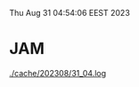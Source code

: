 Thu Aug 31 04:54:06 EEST 2023
# JAM
<a href='./cache/202308/31_04.log'>./cache/202308/31_04.log</a>
